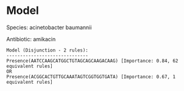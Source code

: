 
# Model

Species: acinetobacter baumannii

Antibiotic: amikacin

```
Model (Disjunction - 2 rules):
------------------------------
Presence(AATCCAAGCATGGCTGTAGCAGCAAGACAAG) [Importance: 0.84, 62 equivalent rules]
OR
Presence(ACGGCACTGTTGCAAATAGTCGGTGGTGATA) [Importance: 0.67, 1 equivalent rules]

```

